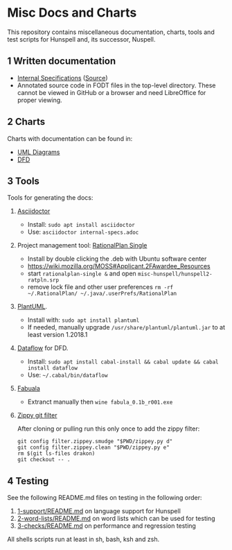 # Misc Docs and Charts

This repository contains miscellaneous documentation, charts, tools and test scripts for Hunspell and, its successor, Nuspell.


## 1 Written documentation

* [Internal Specifications](internal-specs.html) ([Source](internal-specs.adoc))
* Annotated source code in FODT files in the top-level directory. These cannot be viewed in GitHub or a browser and need LibreOffice for proper viewing.

## 2 Charts

Charts with documentation can be found in:

* [UML Diagrams](uml/README.md)
* [DFD](dfd/)


## 3 Tools

Tools for generating the docs:

1.  [Asciidoctor](http://asciidoctor.org/)
      - Install: `sudo apt install asciidoctor`
      - Use: `asciidoctor internal-specs.adoc`
2.  Project management tool: [RationalPlan
    Single](https://www.rationalplan.com/on-premise/#single)
      - Install by double clicking the .deb with Ubuntu software center
      - <https://wiki.mozilla.org/MOSS#Applicant.2FAwardee_Resources>
      - start `rationalplan-single &` and open
        `misc-hunspell/hunspell2-ratpln.srp`
      - remove lock file and other user preferences `rm -rf
        ~/.RationalPlan/ ~/.java/.userPrefs/RationalPlan`
3.  [PlantUML](http://plantuml.com/).
      - Install with: `sudo apt install plantuml`
      - If needed, manually upgrade `/usr/share/plantuml/plantuml.jar` to at least version 1.2018.1
4.  [Dataflow](https://github.com/sonyxperiadev/dataflow) for DFD.
      - Install: `sudo apt install cabal-install && cabal update &&
        cabal install dataflow`
      - Use: `~/.cabal/bin/dataflow`
5.  [Fabuala](http://drakon.su/programma_fabula_._redaktor_drakon-sxem)
      - Extranct manually then `wine fabula_0.1b_r001.exe`
6.  [Zippy git filter](https://bitbucket.org/sippey/zippey)

    After cloning or pulling run this only once to add the zippy filter:

        git config filter.zippey.smudge "$PWD/zippey.py d"
        git config filter.zippey.clean "$PWD/zippey.py e"
        rm $(git ls-files drakon)
        git checkout -- .


## 4 Testing

See the following README.md files on testing in the following order:
1. [1-support/README.md](1-support/README.md) on language support for Hunspell
2. [2-word-lists/README.md](2-word-lists/README.md) on word lists which can be used for testing
3. [3-checks/README.md](3-checks/README.md) on performance and regression testing

All shells scripts run at least in sh, bash, ksh and zsh.
